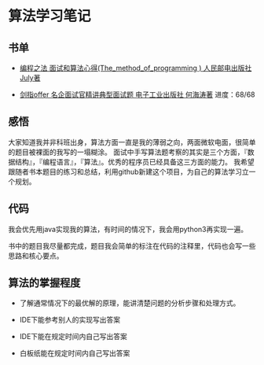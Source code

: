 # 算法学习笔记

## 书单

* [编程之法 面试和算法心得(The_method_of_programming ) 人民邮电出版社 July著](./The_method_of_programming/README.md)

* [剑指offer 名企面试官精讲典型面试题 电子工业出版社 何海涛著](./剑指offer/README.md) 进度：68/68

## 感悟

大家知道我并非科班出身，算法方面一直是我的薄弱之向，两面微软电面，很简单的题目被裸面的我写的一塌糊涂。
面试中手写算法题考察的其实是三个方面，『数据结构』，『编程语言』，『算法』。优秀的程序员已经具备这三方面的能力。
我希望跟随者书本题目的练习和总结，利用github新建这个项目，为自己的算法学习立一个规划。

## 代码

我会优先用java实现我的算法，有时间的情况下，我会用python3再实现一遍。

书中的题目我尽量都完成，题目我会简单的标注在代码的注释里，代码也会写一些思路和核心要点。

## 算法的掌握程度

* 了解通常情况下的最优解的原理，能讲清楚问题的分析步骤和处理方式。

* IDE下能参考别人的实现写出答案

* IDE下能在规定时间内自己写出答案

* 白板纸能在规定时间内自己写出答案